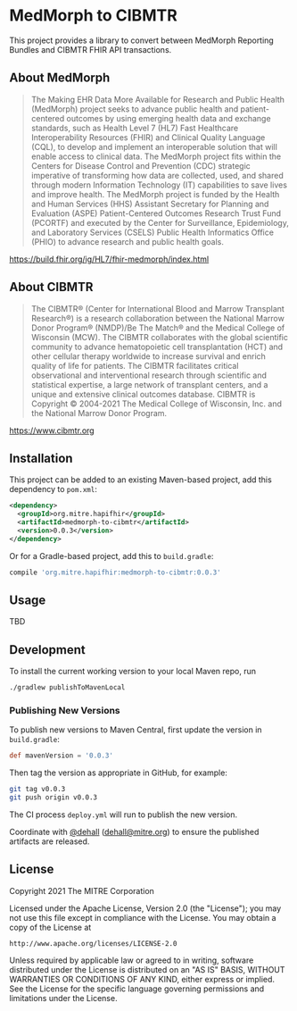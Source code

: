 # MedMorph to CIBMTR

This project provides a library to convert between MedMorph Reporting Bundles and CIBMTR FHIR API transactions.


## About MedMorph

> The Making EHR Data More Available for Research and Public Health (MedMorph) project seeks to advance public health and patient-centered outcomes by using emerging health data and exchange standards, such as Health Level 7 (HL7) Fast Healthcare Interoperability Resources (FHIR) and Clinical Quality Language (CQL), to develop and implement an interoperable solution that will enable access to clinical data. The MedMorph project fits within the Centers for Disease Control and Prevention (CDC) strategic imperative of transforming how data are collected, used, and shared through modern Information Technology (IT) capabilities to save lives and improve health. The MedMorph project is funded by the Health and Human Services (HHS) Assistant Secretary for Planning and Evaluation (ASPE) Patient-Centered Outcomes Research Trust Fund (PCORTF) and executed by the Center for Surveillance, Epidemiology, and Laboratory Services (CSELS) Public Health Informatics Office (PHIO) to advance research and public health goals. 

https://build.fhir.org/ig/HL7/fhir-medmorph/index.html

## About CIBMTR

> The CIBMTR® (Center for International Blood and Marrow Transplant Research®) is a research collaboration between the National Marrow Donor Program® (NMDP)/Be The Match® and the Medical College of Wisconsin (MCW). The CIBMTR collaborates with the global scientific community to advance hematopoietic cell transplantation (HCT) and other cellular therapy worldwide to increase survival and enrich quality of life for patients. The CIBMTR facilitates critical observational and interventional research through scientific and statistical expertise, a large network of transplant centers, and a unique and extensive clinical outcomes database.
> CIBMTR is Copyright © 2004-2021 The Medical College of Wisconsin, Inc. and the National Marrow Donor Program.

https://www.cibmtr.org



## Installation

This project can be added to an existing Maven-based project, add this dependency to `pom.xml`:

```xml
<dependency>
  <groupId>org.mitre.hapifhir</groupId>
  <artifactId>medmorph-to-cibmtr</artifactId>
  <version>0.0.3</version>
</dependency>
```

Or for a Gradle-based project, add this to `build.gradle`:

```gradle
compile 'org.mitre.hapifhir:medmorph-to-cibmtr:0.0.3'
```

## Usage
TBD


## Development

To install the current working version to your local Maven repo, run

```sh
./gradlew publishToMavenLocal
```

### Publishing New Versions

To publish new versions to Maven Central, first update the version in `build.gradle`:

```gradle
def mavenVersion = '0.0.3'
```

Then tag the version as appropriate in GitHub, for example:

```sh
git tag v0.0.3
git push origin v0.0.3
```

The CI process `deploy.yml` will run to publish the new version.

Coordinate with [@dehall](https://github.com/dehall) (dehall@mitre.org) to ensure the published artifacts are released.

## License

Copyright 2021 The MITRE Corporation

Licensed under the Apache License, Version 2.0 (the "License");
you may not use this file except in compliance with the License.
You may obtain a copy of the License at

    http://www.apache.org/licenses/LICENSE-2.0

Unless required by applicable law or agreed to in writing, software
distributed under the License is distributed on an "AS IS" BASIS,
WITHOUT WARRANTIES OR CONDITIONS OF ANY KIND, either express or implied.
See the License for the specific language governing permissions and
limitations under the License.
